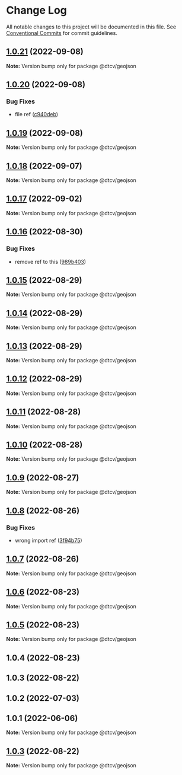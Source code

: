 # Change Log

All notable changes to this project will be documented in this file.
See [Conventional Commits](https://conventionalcommits.org) for commit guidelines.

## [1.0.21](https://github.com/paramountric/digitaltwincityviewer/compare/@dtcv/geojson@1.0.20...@dtcv/geojson@1.0.21) (2022-09-08)

**Note:** Version bump only for package @dtcv/geojson





## [1.0.20](https://github.com/paramountric/digitaltwincityviewer/compare/@dtcv/geojson@1.0.19...@dtcv/geojson@1.0.20) (2022-09-08)


### Bug Fixes

* file ref ([c940deb](https://github.com/paramountric/digitaltwincityviewer/commit/c940debb19454e951df0967008abe71e3aca1245))





## [1.0.19](https://github.com/paramountric/digitaltwincityviewer/compare/@dtcv/geojson@1.0.18...@dtcv/geojson@1.0.19) (2022-09-08)

**Note:** Version bump only for package @dtcv/geojson





## [1.0.18](https://github.com/paramountric/digitaltwincityviewer/compare/@dtcv/geojson@1.0.17...@dtcv/geojson@1.0.18) (2022-09-07)

**Note:** Version bump only for package @dtcv/geojson





## [1.0.17](https://github.com/paramountric/digitaltwincityviewer/compare/@dtcv/geojson@1.0.16...@dtcv/geojson@1.0.17) (2022-09-02)

**Note:** Version bump only for package @dtcv/geojson





## [1.0.16](https://github.com/paramountric/digitaltwincityviewer/compare/@dtcv/geojson@1.0.15...@dtcv/geojson@1.0.16) (2022-08-30)


### Bug Fixes

* remove ref to this ([989b403](https://github.com/paramountric/digitaltwincityviewer/commit/989b403e88da1c8431d19a42c8b1803afff6718f))





## [1.0.15](https://github.com/paramountric/digitaltwincityviewer/compare/@dtcv/geojson@1.0.14...@dtcv/geojson@1.0.15) (2022-08-29)

**Note:** Version bump only for package @dtcv/geojson





## [1.0.14](https://github.com/paramountric/digitaltwincityviewer/compare/@dtcv/geojson@1.0.13...@dtcv/geojson@1.0.14) (2022-08-29)

**Note:** Version bump only for package @dtcv/geojson





## [1.0.13](https://github.com/paramountric/digitaltwincityviewer/compare/@dtcv/geojson@1.0.12...@dtcv/geojson@1.0.13) (2022-08-29)

**Note:** Version bump only for package @dtcv/geojson





## [1.0.12](https://github.com/paramountric/digitaltwincityviewer/compare/@dtcv/geojson@1.0.11...@dtcv/geojson@1.0.12) (2022-08-29)

**Note:** Version bump only for package @dtcv/geojson





## [1.0.11](https://github.com/paramountric/digitaltwincityviewer/compare/@dtcv/geojson@1.0.10...@dtcv/geojson@1.0.11) (2022-08-28)

**Note:** Version bump only for package @dtcv/geojson





## [1.0.10](https://github.com/paramountric/digitaltwincityviewer/compare/@dtcv/geojson@1.0.9...@dtcv/geojson@1.0.10) (2022-08-28)

**Note:** Version bump only for package @dtcv/geojson





## [1.0.9](https://github.com/paramountric/digitaltwincityviewer/compare/@dtcv/geojson@1.0.8...@dtcv/geojson@1.0.9) (2022-08-27)

**Note:** Version bump only for package @dtcv/geojson





## [1.0.8](https://github.com/paramountric/digitaltwincityviewer/compare/@dtcv/geojson@1.0.7...@dtcv/geojson@1.0.8) (2022-08-26)


### Bug Fixes

* wrong import ref ([3f94b75](https://github.com/paramountric/digitaltwincityviewer/commit/3f94b756e81f200e1310adf191b3b1f18b47220e))





## [1.0.7](https://github.com/paramountric/digitaltwincityviewer/compare/@dtcv/geojson@1.0.6...@dtcv/geojson@1.0.7) (2022-08-26)

**Note:** Version bump only for package @dtcv/geojson





## [1.0.6](https://github.com/paramountric/digitaltwincityviewer/compare/@dtcv/geojson@1.0.5...@dtcv/geojson@1.0.6) (2022-08-23)

**Note:** Version bump only for package @dtcv/geojson





## [1.0.5](https://github.com/paramountric/digitaltwincityviewer/compare/@dtcv/geojson@1.0.4...@dtcv/geojson@1.0.5) (2022-08-23)

**Note:** Version bump only for package @dtcv/geojson





## 1.0.4 (2022-08-23)



## 1.0.3 (2022-08-22)



## 1.0.2 (2022-07-03)



## 1.0.1 (2022-06-06)

**Note:** Version bump only for package @dtcv/geojson





## [1.0.3](https://github.com/paramountric/digitaltwincityviewer/compare/v1.0.2...v1.0.3) (2022-08-22)

**Note:** Version bump only for package @dtcv/geojson
